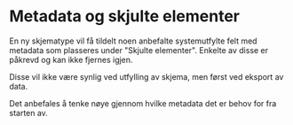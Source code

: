 # Metadata og skjulte elementer

En ny skjematype vil få tildelt noen anbefalte systemutfylte felt med metadata som plasseres under "Skjulte elementer". Enkelte av disse er påkrevd og kan ikke fjernes igjen.
                    
Disse vil ikke være synlig ved utfylling av skjema, men først ved eksport av data.

Det anbefales å tenke nøye gjennom hvilke metadata det er behov for fra starten av.
